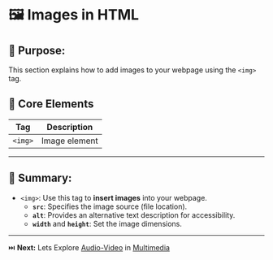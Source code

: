 # 🖼️ Images in HTML

## 🎯 Purpose:

This section explains how to add images to your webpage using the `<img>` tag.

## 📑 Core Elements

| **Tag** | **Description** |
| ------- | --------------- |
| `<img>` | Image element   |

---

## 🔑 Summary:

- `<img>`: Use this tag to **insert images** into your webpage.
  - **`src`**: Specifies the image source (file location).
  - **`alt`**: Provides an alternative text description for accessibility.
  - **`width`** and **`height`**: Set the image dimensions.

---

⏭️ **Next:** Lets Explore [Audio-Video](https://github.com/jeffy-j1623/dev-labs/tree/main/html/6_multimedia/6.2_audio-video) in [Multimedia](https://github.com/jeffy-j1623/dev-labs/tree/main/html/6_multimedia)
